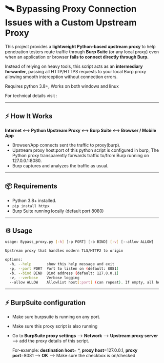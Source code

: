 # 🛰️ Bypassing Proxy Connection Issues with a Custom Upstream Proxy

This project provides a **lightweight Python-based upstream proxy** to help penetration testers route traffic through **Burp Suite** (or any local proxy) even when an application or browser **fails to connect directly through Burp**.  

Instead of relying on heavy tools, this script acts as an **intermediary forwarder**, passing all HTTP/HTTPS requests to your local Burp proxy allowing smooth interception without connection errors.

Requires python 3.8+, Works on both windows and linux


For technical details visit :

---

## ⚡ How It Works

**Internet <--> Python Upstream Proxy <--> Burp Suite <--> Browser / Mobile App**

- Browser/App connects sent the traffic to proxy(burp).
- Upstream proxy host:port of this python script is configured in burp, The Python proxy transparently forwards traffic to/from Burp running on 127.0.0.1:8080.
- Burp captures and analyzes the traffic as usual.

---

## 📦 Requirements

- Python 3.8+ installed.
- `pip install httpx`
- Burp Suite running locally (default port 8080)

---

## ⚙️ Usage

```bash
usage: Bypass_proxy.py [-h] [-p PORT] [-b BIND] [-v] [--allow ALLOW]

Upstream proxy that handles modern TLS/HTTP2 to origin

options:
  -h, --help       show this help message and exit
  -p, --port PORT  Port to listen on (default: 8081)
  -b, --bind BIND  Bind address (default: 127.0.0.1)
  -v, --verbose    Verbose logging
  --allow ALLOW    Allowlist host[:port] (can repeat). If empty, all hosts allowed.
```
---

## ⚡ BurpSuite configuration

- Make sure burpsuite is running on any port.
- Make sure this proxy script is also running
- Go to **BurpSuite proxy settings** --> **Network** --> **Upstream proxy server** --> add the proxy details of this script.

  For-example: **destination host**= *, **proxy host**=127.0.0.1, **proxy port**=8081 --> **OK** --> Make sure the checkbox is on/checked


